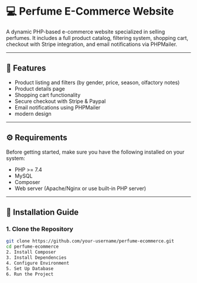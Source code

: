 # 💻 Perfume E-Commerce Website

A dynamic PHP-based e-commerce website specialized in selling perfumes. It includes a full product catalog, filtering system, shopping cart, checkout with Stripe integration, and email notifications via PHPMailer.

---

## 🚀 Features

- Product listing and filters (by gender, price, season, olfactory notes)
- Product details page
- Shopping cart functionality
- Secure checkout with Stripe & Paypal
- Email notifications using PHPMailer
- modern design

---

## ⚙️ Requirements

Before getting started, make sure you have the following installed on your system:

- PHP >= 7.4
- MySQL
- Composer
- Web server (Apache/Nginx or use built-in PHP server)

---

## 🧰 Installation Guide

### 1. Clone the Repository

```bash
git clone https://github.com/your-username/perfume-ecommerce.git
cd perfume-ecommerce
2. Install Composer
3. Install Dependencies
4. Configure Environment
5. Set Up Database
6. Run the Project
